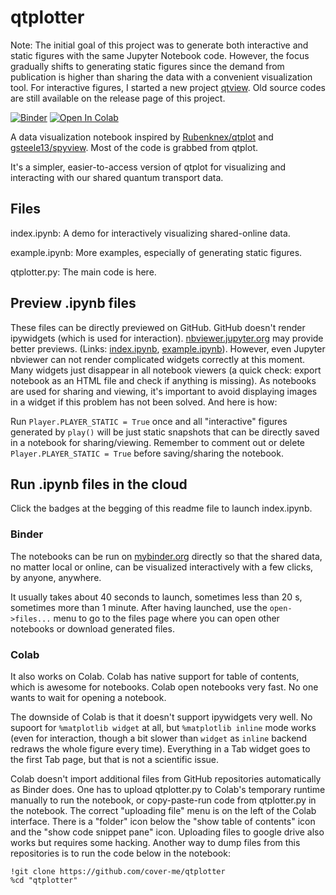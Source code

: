 # qtplotter

Note: The initial goal of this project was to generate both interactive and static figures with the same Jupyter Notebook code. However, the focus gradually shifts to generating static figures since the demand from publication is higher than sharing the data with a convenient visualization tool. For interactive figures, I started a new project [qtview](https://github.com/cover-me/qtview). Old source codes are still available on the release page of this project. 

[![Binder](https://mybinder.org/badge_logo.svg)](https://mybinder.org/v2/gh/cover-me/qtplotter/master?filepath=index.ipynb)
[![Open In Colab](https://colab.research.google.com/assets/colab-badge.svg)](https://colab.research.google.com/github/cover-me/qtplotter/blob/master/index.ipynb)

A data visualization notebook inspired by [Rubenknex/qtplot](https://github.com/Rubenknex/qtplot) and [gsteele13/spyview](https://github.com/gsteele13/spyview). Most of the code is grabbed from qtplot.

It's a simpler, easier-to-access version of qtplot for visualizing and interacting with our shared quantum transport data.

## Files

index.ipynb: A demo for interactively visualizing shared-online data. 

example.ipynb: More examples, especially of generating static figures.

qtplotter.py: The main code is here.


## Preview .ipynb files

These files can be directly previewed on GitHub. GitHub doesn't render ipywidgets (which is used for interaction). [nbviewer.jupyter.org](https://nbviewer.jupyter.org/) may provide better previews. (Links: [index.ipynb](https://nbviewer.jupyter.org/github/cover-me/qtplotter/blob/master/index.ipynb), [example.ipynb](https://nbviewer.jupyter.org/github/cover-me/qtplotter/blob/master/example.ipynb)). However, even Jupyter nbviewer can not render complicated widgets correctly at this moment. Many widgets just disappear in all notebook viewers (a quick check: export notebook as an HTML file and check if anything is missing). As notebooks are used for sharing and viewing, it's important to avoid displaying images in a widget if this problem has not been solved. And here is how:

Run `Player.PLAYER_STATIC = True` once and all "interactive" figures generated by `play()` will be just static snapshots that can be directly saved in a notebook for sharing/viewing. Remember to comment out or delete `Player.PLAYER_STATIC = True` before saving/sharing the notebook.

## Run .ipynb files in the cloud

Click the badges at the begging of this readme file to launch index.ipynb.

### Binder

The notebooks can be run on [mybinder.org](https://mybinder.org/) directly so that the shared data, no matter local or online, can be visualized interactively with a few clicks, by anyone, anywhere. 

It usually takes about 40 seconds to launch, sometimes less than 20 s, sometimes more than 1 minute. After having launched, use the `open->files...` menu to go to the files page where you can open other notebooks or download generated files.

### Colab

It also works on Colab. Colab has native support for table of contents, which is awesome for notebooks. Colab open notebooks very fast. No one wants to wait for opening a notebook.

The downside of Colab is that it doesn't support ipywidgets very well. No supoort for `%matplotlib widget` at all, but `%matplotlib inline` mode works (even for interaction, though a bit slower than `widget` as `inline` backend redraws the whole figure every time). Everything in a Tab widget goes to the first Tab page, but that is not a scientific issue.

Colab doesn't import additional files from GitHub repositories automatically as Binder does. One has to upload qtplotter.py to Colab's temporary runtime manually to run the notebook, or copy-paste-run code from qtplotter.py in the notebook. The correct "uploading file" menu is on the left of the Colab interface. There is a "folder" icon below the "show table of contents" icon and the "show code snippet pane" icon. Uploading files to google drive also works but requires some hacking. Another way to dump files from this repositories is to run the code below in the notebook:

```
!git clone https://github.com/cover-me/qtplotter
%cd "qtplotter"
```
